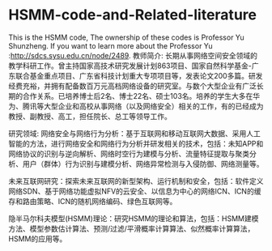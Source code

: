 # HSMM-code-and-Related-literature
This is the HSMM code, The ownership of these codes is Professor Yu Shunzheng.
If you want to learn more about the Professor Yu :http://sdcs.sysu.edu.cn/node/2489.
教师简介: 
长期从事网络空间安全领域的教学科研工作。曾主持国家高技术研究发展计划863项目、国家自然科学基金-广东联合基金重点项目、广东省科技计划重大专项项目等，发表论文200多篇。研发经费充裕，并拥有配备数百万元高档网络设备的研究室。与数个大型企业有广泛长期的合作关系。已培养博士后2名、博士22名、硕士103名。培养的学生大多在华为、腾讯等大型企业和高校从事网络（以及网络安全）相关的工作，有的已经成为教授、副教授、高工，担任院长、总工等领导工作。

研究领域: 
网络安全与网络行为分析：基于互联网和移动互联网大数据、采用人工智能的方法，进行网络安全和网络行为分析并研发相关的技术，包括：未知APP和网络协议的识别与逆向解析、网络时空行为建模与分析、流量特征提取与聚类分析、用户（群体）行为识别与建模分析、网络异常检测与入侵防御、网络测量等。

未来互联网研究：探索未来互联网的新型架构、运行机制和安全，包括：软件定义网络SDN、基于网络功能虚拟NFV的云安全、以信息为中心的网络ICN、ICN的缓存和路由策略、ICN的随机网络编码、绿色互联网等。

隐半马尔科夫模型(HSMM)理论：研究HSMM的理论和算法，包括：HSMM建模方法、模型参数估计算法、预测/过滤/平滑概率计算算法、似然概率计算算法，HSMM的应用等。
